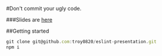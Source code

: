 #Don't commit your ugly code.

###Slides are [here](http://slides.com/troy0820/don-t-commit-your-ugly-code-1#/)

##Getting started

```javascript
git clone git@github.com:troy0820/eslint-presentation.git
npm i
```

